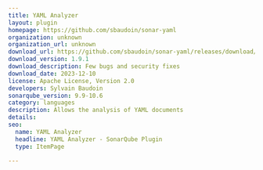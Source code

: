 ```yaml
---
title: YAML Analyzer
layout: plugin
homepage: https://github.com/sbaudoin/sonar-yaml
organization: unknown
organization_url: unknown
download_url: https://github.com/sbaudoin/sonar-yaml/releases/download/v1.9.1/sonar-yaml-plugin-1.9.1.jar
download_version: 1.9.1
download_description: Few bugs and security fixes
download_date: 2023-12-10
license: Apache License, Version 2.0
developers: Sylvain Baudoin
sonarqube_version: 9.9-10.6
category: languages
description: Allows the analysis of YAML documents
details: 
seo:
  name: YAML Analyzer
  headline: YAML Analyzer - SonarQube Plugin
  type: ItemPage

---
```

